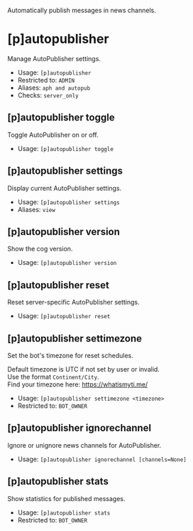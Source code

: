 Automatically publish messages in news channels.

# [p]autopublisher
Manage AutoPublisher settings.<br/>
 - Usage: `[p]autopublisher`
 - Restricted to: `ADMIN`
 - Aliases: `aph and autopub`
 - Checks: `server_only`
## [p]autopublisher toggle
Toggle AutoPublisher on or off.<br/>
 - Usage: `[p]autopublisher toggle`
## [p]autopublisher settings
Display current AutoPublisher settings.<br/>
 - Usage: `[p]autopublisher settings`
 - Aliases: `view`
## [p]autopublisher version
Show the cog version.<br/>
 - Usage: `[p]autopublisher version`
## [p]autopublisher reset
Reset server-specific AutoPublisher settings.<br/>
 - Usage: `[p]autopublisher reset`
## [p]autopublisher settimezone
Set the bot's timezone for reset schedules.<br/>

Default timezone is UTC if not set by user or invalid.<br/>
Use the format `Continent/City`.<br/>
Find your timezone here: https://whatismyti.me/<br/>
 - Usage: `[p]autopublisher settimezone <timezone>`
 - Restricted to: `BOT_OWNER`
## [p]autopublisher ignorechannel
Ignore or unignore news channels for AutoPublisher.<br/>
 - Usage: `[p]autopublisher ignorechannel [channels=None]`
## [p]autopublisher stats
Show statistics for published messages.<br/>
 - Usage: `[p]autopublisher stats`
 - Restricted to: `BOT_OWNER`

